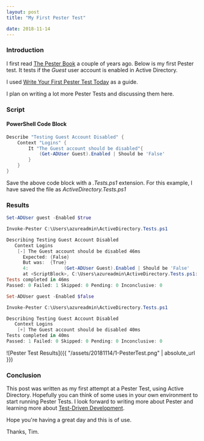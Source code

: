 ```yaml
---
layout: post
title: "My First Pester Test"

date: 2018-11-14
---
```

### Introduction
I first read [The Pester Book](https://leanpub.com/pesterbook) a couple of years ago. Below is my first Pester test. It tests if the *Guest* user account is enabled in Active Directory.

I used [Write Your First Pester Test Today](https://sqldbawithabeard.com/2017/11/16/write-your-first-pester-test-today/) as a guide.

I plan on writing a lot more Pester Tests and discussing them here.

### Script
#### PowerShell Code Block
```powershell
Describe "Testing Guest Account Disabled" {
    Context "Logins" {
        It "The Guest account should be disabled"{
            (Get-ADUser Guest).Enabled | Should be 'False'
        }
    }
}
```
Save the above code block with a *.Tests.ps1* extension. For this example, I have saved the file as *ActiveDirectory.Tests.ps1*

### Results
```powershell
Set-ADUser guest -Enabled $true

Invoke-Pester C:\Users\azureadmin\ActiveDirectory.Tests.ps1

Describing Testing Guest Account Disabled
   Context Logins
    [-] The Guest account should be disabled 46ms
      Expected: {False}
      But was:  {True}
      4:             (Get-ADUser Guest).Enabled | Should be 'False'
      at <ScriptBlock>, C:\Users\azureadmin\ActiveDirectory.Tests.ps1: line 4
Tests completed in 46ms
Passed: 0 Failed: 1 Skipped: 0 Pending: 0 Inconclusive: 0

Set-ADUser guest -Enabled $false

Invoke-Pester C:\Users\azureadmin\ActiveDirectory.Tests.ps1

Describing Testing Guest Account Disabled
   Context Logins
    [+] The Guest account should be disabled 40ms
Tests completed in 40ms
Passed: 1 Failed: 0 Skipped: 0 Pending: 0 Inconclusive: 0

```

![Pester Test Results]({{ "/assets/20181114/1-PesterTest.png" | absolute_url }})

### Conclusion
This post was written as my first attempt at a Pester Test, using Active Directory. Hopefully you can think of some uses in your own environment to start running Pester Tests. I look forward to writing more about Pester and learning more about [Test-Driven Development](https://en.wikipedia.org/wiki/Test-driven_development).

Hope you're having a great day and this is of use.

Thanks, Tim.
